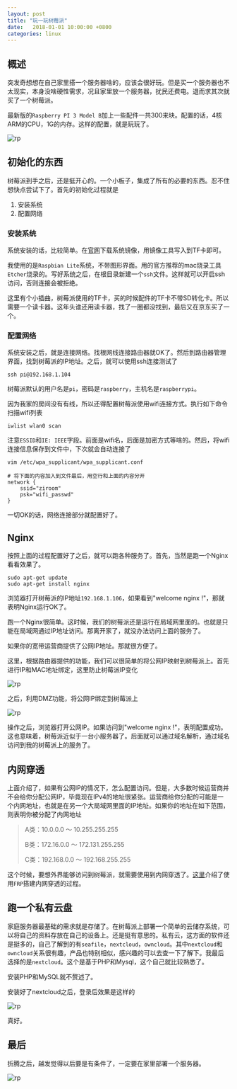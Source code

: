 ```yaml
---
layout: post
title: "玩一玩树莓派"
date:   2018-01-01 10:00:00 +0800
categories: linux
---
```

## 概述

突发奇想想在自己家里搭一个服务器啥的，应该会很好玩。但是买一个服务器也不太现实，本身没啥硬性需求，况且家里放一个服务器，扰民还费电。退而求其次就买了一个树莓派。

最新版的`Raspberry PI 3 Model B`加上一些配件一共300来块。配置的话，4核ARM的CPU，1G的内存。这样的配置，就是玩玩了。

![rp](/static/assert/imgs/rp6.png)

## 初始化的东西

树莓派到手之后，还是挺开心的。一个小板子，集成了所有的必要的东西。忍不住想快点尝试下了。首先的初始化过程就是

1. 安装系统
2. 配置网络

### 安装系统

系统安装的话，比较简单。在[官网](https://www.raspberrypi.org/downloads/)下载系统镜像，用镜像工具写入到TF卡即可。

我使用的是`Raspbian Lite`系统，不带图形界面。用的官方推荐的mac烧录工具`Etcher`烧录的。写好系统之后，在根目录新建一个`ssh`文件。这样就可以开启ssh访问，否则连接会被拒绝。

这里有个小插曲，树莓派使用的TF卡，买的时候配件的TF卡不带SD转化卡。所以需要一个读卡器。这年头谁还用读卡器，找了一圈都没找到，最后又在京东买了一个。

### 配置网络

系统安装之后，就是连接网络。找根网线连接路由器就OK了。然后到路由器管理界面，找到树莓派的IP地址。之后，就可以使用ssh连接测试了

```shell
ssh pi@192.168.1.104
```

树莓派默认的用户名是`pi`，密码是`raspberry`，主机名是`raspberrypi`。

因为我家的房间没有有线，所以还得配置树莓派使用wifi连接方式。执行如下命令扫描wifi列表

```shell
iwlist wlan0 scan
```

注意`ESSID`和`IE: IEEE`字段。前面是wifi名，后面是加密方式等啥的。然后，将wifi连接信息保存到文件中，下次就会自动连接了

```shell
vim /etc/wpa_supplicant/wpa_supplicant.conf

# 将下面的内容加入到文件最后，用空行和上面的内容分开
network {
    ssid="ziroom"
    psk="wifi_passwd"
}
```

一切OK的话，网络连接部分就配置好了。

## Nginx

按照上面的过程配置好了之后，就可以跑各种服务了。首先，当然是跑一个Nginx看看效果了。

```shell
sudo apt-get update
sudo apt-get install nginx
```

浏览器打开树莓派的IP地址`192.168.1.106`，如果看到"welcome nginx !"，那就表明Nginx运行OK了。

跑一个Nginx很简单。这时候，我们的树莓派还是运行在局域网里面的。也就是只能在局域网通过IP地址访问。那离开家了，就没办法访问上面的服务了。

如果你的宽带运营商提供了公网IP地址。那就很方便了。

这里，根据路由器提供的功能，我们可以很简单的将公网IP映射到树莓派上。首先进行IP和MAC地址绑定，这里防止树莓派IP变化

![rp](/static/assert/imgs/rp2.png)

之后，利用DMZ功能，将公网IP绑定到树莓派上

![rp](/static/assert/imgs/rp3.png)

操作之后，浏览器打开公网IP。如果访问到"welcome nginx !"，表明配置成功。这也意味着，树莓派近似于一台小服务器了。后面就可以通过域名解析，通过域名访问到我的树莓派上的服务了。

## 内网穿透

上面介绍了，如果有公网IP的情况下，怎么配置访问。但是，大多数时候运营商并不会给你分配公网IP，毕竟现在IPv4的地址很紧张。运营商给你分配的可能是一个内网地址，也就是在另一个大局域网里面的IP地址。如果你的地址在如下范围，则表明你被分配了内网地址

>
> A类：10.0.0.0 ～ 10.255.255.255     
>
> B类：172.16.0.0 ～ 172.131.255.255  
>
> C类：192.168.0.0 ～ 192.168.255.255 
>

这个时候，要想外界能够访问到树莓派，就需要使用到内网穿透了。[这里](#)介绍了使用`FRP`搭建内网穿透的过程。

## 跑一个私有云盘

家庭服务器最基础的需求就是存储了。在树莓派上部署一个简单的云储存系统，可以将自己的资料存放在自己的设备上。还是挺有意思的。私有云，这方面的软件还是挺多的，自己了解到的有`seafile`，`nextcloud`，`owncloud`。其中`nextcloud`和`owncloud`关系很有趣，产品也特别相似，感兴趣的可以去查一下了解下。我最后选择的是`nextcloud`。这个是基于PHP和Mysql，这个自己就比较熟悉了。

安装PHP和MySQL就不赘述了。

安装好了nextcloud之后，登录后效果是这样的

![rp](/static/assert/imgs/rp4.png)

真好。

## 最后

折腾之后，越发觉得以后要是有条件了，一定要在家里部署一个服务器。

![rp](/static/assert/imgs/rp7.png)
